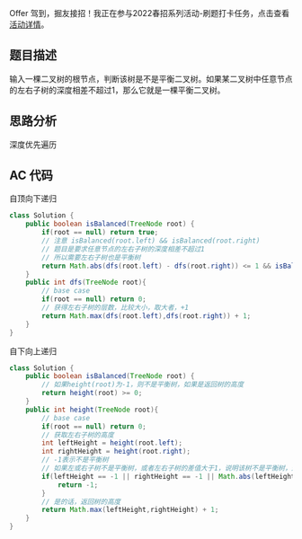 Offer 驾到，掘友接招！我正在参与2022春招系列活动-刷题打卡任务，点击查看[活动详情](https://juejin.cn/post/7069661622012215309/ "https://juejin.cn/post/7069661622012215309/")。

## 题目描述

输入一棵二叉树的根节点，判断该树是不是平衡二叉树。如果某二叉树中任意节点的左右子树的深度相差不超过1，那么它就是一棵平衡二叉树。

## 思路分析

深度优先遍历

## AC 代码

自顶向下递归

```java
class Solution {
    public boolean isBalanced(TreeNode root) {
        if(root == null) return true;
        // 注意 isBalanced(root.left) && isBalanced(root.right) 
        // 题目是要求任意节点的左右子树的深度相差不超过1
        // 所以需要左右子树也是平衡树
        return Math.abs(dfs(root.left) - dfs(root.right)) <= 1 && isBalanced(root.left) && isBalanced(root.right);
    }
    public int dfs(TreeNode root){
        // base case
        if(root == null) return 0;
		// 获得左右子树的层数，比较大小，取大者，+1
        return Math.max(dfs(root.left),dfs(root.right)) + 1;
    }
}
```

自下向上递归

```java
class Solution {
    public boolean isBalanced(TreeNode root) {
        // 如果height(root)为-1，则不是平衡树，如果是返回树的高度
        return height(root) >= 0;
    }
    public int height(TreeNode root){
        // base case
        if(root == null) return 0;
        // 获取左右子树的高度
        int leftHeight = height(root.left);
        int rightHeight = height(root.right);
        // -1表示不是平衡树
        // 如果左或右子树不是平衡树，或者左右子树的差值大于1，说明该树不是平衡树，返回-1
        if(leftHeight == -1 || rightHeight == -1 || Math.abs(leftHeight - rightHeight) > 1){
            return -1;
        }
        // 是的话，返回树的高度
        return Math.max(leftHeight,rightHeight) + 1;
    }
}
```